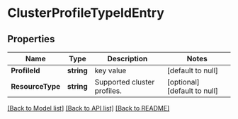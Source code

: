 # ClusterProfileTypeIdEntry

## Properties
Name | Type | Description | Notes
------------ | ------------- | ------------- | -------------
**ProfileId** | **string** | key value | [default to null]
**ResourceType** | **string** | Supported cluster profiles. | [optional] [default to null]

[[Back to Model list]](../README.md#documentation-for-models) [[Back to API list]](../README.md#documentation-for-api-endpoints) [[Back to README]](../README.md)

